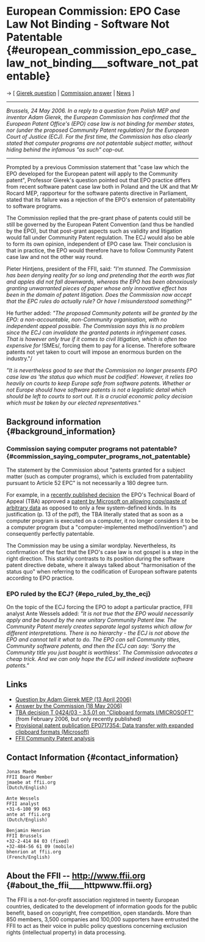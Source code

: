 # European Commission: EPO Case Law Not Binding - Software Not Patentable {#european_commission_epo_case_law_not_binding___software_not_patentable}

-\> \[ [ Gierek question](Gierek060413En "wikilink") \| [ Commission
answer](Gierek060518En "wikilink") \| [ News](SwpatcninoEn "wikilink")
\]

------------------------------------------------------------------------

*Brussels, 24 May 2006. In a reply to a question from Polish MEP and
inventor Adam Gierek, the European Commission has confirmed that the
European Patent Office\'s (EPO) case law is not binding for member
states, nor (under the proposed Community Patent regulation) for the
European Court of Justice (ECJ). For the first time, the Commission has
also clearly stated that computer programs are not patentable subject
matter, without hiding behind the infamous \"as such\" cop-out.*

------------------------------------------------------------------------

Prompted by a previous Commission statement that \"case law which the
EPO developed for the European patent will apply to the Community
patent\", Professor Gierek\'s question pointed out that EPO practice
differs from recent software patent case law both in Poland and the UK
and that Mr Rocard MEP, rapporteur for the software patents directive in
Parliament, stated that its failure was a rejection of the EPO\'s
extension of patentability to software programs.

The Commission replied that the pre-grant phase of patents could still
be still be governed by the European Patent Convention (and thus be
handled by the EPO), but that post-grant aspects such as validity and
litigation would fall under Community Patent regulation. The ECJ would
also be able to form its own opinion, independent of EPO case law. Their
conclusion is that in practice, the EPO would therefore have to follow
Community Patent case law and not the other way round.

Pieter Hintjens, president of the FFII, said: *\"I\'m stunned. The
Commission has been denying reality for so long and pretending that the
earth was flat and apples did not fall downwards, whereas the EPO has
been obnoxiously granting unwarranted pieces of paper whose only
innovative effect has been in the domain of patent litigation. Does the
Commission now accept that the EPC rules do actually rule? Or have I
misunderstood something?\"*

He further added: *\"The proposed Community patents will be granted by
the EPO: a non-accountable, non-Community organisation, with no
independent appeal possible. The Commission says this is no problem
since the ECJ can invalidate the granted patents in infringement cases.
That is however only true if it comes to civil litigation, which is
often too expensive for* !SMEs/, forcing them to pay for a license.
Therefore software patents not yet taken to court will impose an
enormous burden on the industry.\"/

*\"It is nevertheless good to see that the Commission no longer presents
EPO case law as \'the status quo which must be codified\'. However, it
relies too heavily on courts to keep Europe safe from software patents.
Whether or not Europe should have software patents is not a legalistic
detail which should be left to courts to sort out. It is a crucial
economic policy decision which must be taken by our elected
representatives.\"*

## Background information {#background_information}

### Commission saying computer programs not patentable? {#commission_saying_computer_programs_not_patentable}

The statement by the Commission about \"patents granted for a subject
matter (such as computer programs), which is excluded from patentability
pursuant to Article 52 EPC\" is not necessarily a 180 degree turn.

For example, in a [recently published
decision](http://legal.european-patent-office.org/dg3/pdf/t030424eu1.pdf "wikilink")
the EPO\'s Technical Board of Appeal (TBA) approved a [patent by
Microsoft on allowing copy/paste of arbitrary
data](http://v3.espacenet.com/textdoc?DB=EPODOC&IDX=EP0717354&F=0 "wikilink")
as opposed to only a few system-defined kinds. In its justification (p.
13 of the pdf), the TBA literally stated that as soon as a computer
program is executed on a computer, it no longer considers it to be a
computer program (but a \"computer-implemented method/invention\") and
consequently perfectly patentable.

The Commission may be using a similar wordplay. Nevertheless, its
confirmation of the fact that the EPO\'s case law is not gospel is a
step in the right direction. This starkly contrasts to its position
during the software patent directive debate, where it always talked
about \"harmonisation of the status quo\" when referring to the
codification of European software patents according to EPO practice.

### EPO ruled by the ECJ? {#epo_ruled_by_the_ecj}

On the topic of the ECJ forcing the EPO to adopt a particular practice,
FFII analyst Ante Wessels added: *\"It is not true that the EPO would
necessarily apply and be bound by the new unitary Community Patent law.
The Community Patent merely creates separate legal systems which allow
for different interpretations. There is no hierarchy - the ECJ is not
above the EPO and cannot tell it what to do. The EPO can sell Community
titles, Community software patents, and then the ECJ can say: \'Sorry
the Community title you just bought is worthless\'. The Commission
advocates a cheap trick. And we can only hope the ECJ will indeed
invalidate software patents.\"*

## Links

-   [ Question by Adam Gierek MEP (13 April
    2006)](Gierek060413En "wikilink")
-   [ Answer by the Commission (18 May 2006)](Gierek060518En "wikilink")
-   [TBA decision T 0424/03 - 3.5.01 on \"Clipboard formats
    I/MICROSOFT\"](http://legal.european-patent-office.org/dg3/pdf/t030424eu1.pdf "wikilink")
    (from February 2006, but only recently published)
-   [Provisional patent publication EP0717354: Data transfer with
    expanded clipboard formats
    (Microsoft)](http://v3.espacenet.com/textdoc?DB=EPODOC&IDX=EP0717354&F=0 "wikilink")
-   [FFII Community Patent
    analysis](http://consultation.ffii.org/ "wikilink")

## Contact Information {#contact_information}

`Jonas Maebe`\
`FFII Board Member`\
`jmaebe at ffii.org`\
`(Dutch/English)`

`Ante Wessels`\
`FFII analyst`\
`+31-6-100 99 063`\
`ante at ffii.org`\
`(Dutch/English)`

`Benjamin Henrion`\
`FFII Brussels`\
`+32-2-414 84 03 (fixed)`\
`+32-484-56 61 09 (mobile)`\
`bhenrion at ffii.org`\
`(French/English)`

## About the FFII \-- <http://www.ffii.org> {#about_the_ffii____httpwww.ffii.org}

The FFII is a not-for-profit association registered in twenty European
countries, dedicated to the development of information goods for the
public benefit, based on copyright, free competition, open standards.
More than 850 members, 3,500 companies and 100,000 supporters have
entrusted the FFII to act as their voice in public policy questions
concerning exclusion rights (intellectual property) in data processing.
